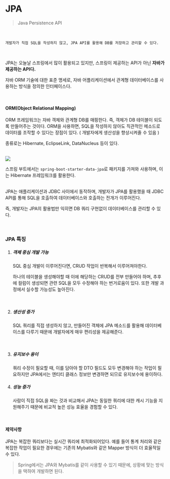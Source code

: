 #  JPA

> Java Persistence API

<br>

```
개발자가 직접 SQL을 작성하지 않고, JPA API를 활용해 DB를 저장하고 관리할 수 있다.
```

<br>

JPA는 오늘날 스프링에서 많이 활용되고 있지만, 스프링이 제공하는 API가 아닌 **자바가 제공하는 API다.**

자바 ORM 기술에 대한 표준 명세로, 자바 어플리케이션에서 관계형 데이터베이스를 사용하는 방식을 정의한 인터페이스다.

<br>

#### ORM(Object Relational Mapping)

ORM 프레임워크는 자바 객체와 관계형 DB를 매핑한다. 즉, 객체가 DB 테이블이 되도록 만들어주는 것이다. ORM을 사용하면, SQL을 작성하지 않아도 직관적인 메소드로 데이터를 조작할 수 있다는 장점이 있다. ( 개발자에게 생산성을 향상시켜줄 수 있음 )

종류로는 Hibernate, EclipseLink, DataNucleus 등이 있다.

<br>

<img src="https://media.vlpt.us/images/modsiw/post/99fef220-9062-4234-95f4-211eafa431d4/image.png">

스프링 부트에서는 `spring-boot-starter-data-jpa`로 패키지를 가져와 사용하며, 이는 Hibernate 프레임워크를 활용한다.

<br> JPA는 애플리케이션과 JDBC 사이에서 동작하며, 개발자가 JPA를 활용했을 때 JDBC API를 통해 SQL을 호출하여 데이터베이스와 호출하는 전개가 이루어진다.

즉, 개발자는 JPA의 활용법만 익히면 DB 쿼리 구현없이 데이터베이스를 관리할 수 있다.

<br>

### JPA 특징

1. ##### 객체 중심 개발 가능

   SQL 중심 개발이 이루어진다면, CRUD 작업이 반복해서 이루어져야한다.

   하나의 테이블을 생성해야할 때 이에 해당하는 CRUD를 전부 만들어야 하며, 추후에 컬럼이 생성되면 관련 SQL을 모두 수정해야 하는 번거로움이 있다. 또한 개발 과정에서 실수할 가능성도 높아진다.

   <br>

2. ##### 생산성 증가

   SQL 쿼리를 직접 생성하지 않고, 만들어진 객체에 JPA 메소드를 활용해 데이터베이스를 다루기 때문에 개발자에게 매우 편리성을 제공해준다.

   <br>

3. ##### 유지보수 용이

   쿼리 수정이 필요할 때, 이를 담아야 할 DTO 필드도 모두 변경해야 하는 작업이 필요하지만 JPA에서는 엔티티 클래스 정보만 변경하면 되므로 유지보수에 용이하다.

4. ##### 성능 증가

   사람이 직접 SQL을 짜는 것과 비교해서 JPA는 동일한 쿼리에 대한 캐시 기능을 지원해주기 때문에 비교적 높은 성능 효율을 경험할 수 있다.

<br>

#### 제약사항

JPA는 복잡한 쿼리보다는 실시간 쿼리에 최적화되어있다. 예를 들어 통계 처리와 같은 복잡한 작업이 필요한 경우에는 기존의 Mybatis와 같은 Mapper 방식이 더 효율적일 수 있다.

> Spring에서는 JPA와 Mybatis를 같이 사용할 수 있기 때문에, 상황에 맞는 방식을 택하여 개발하면 된다.



